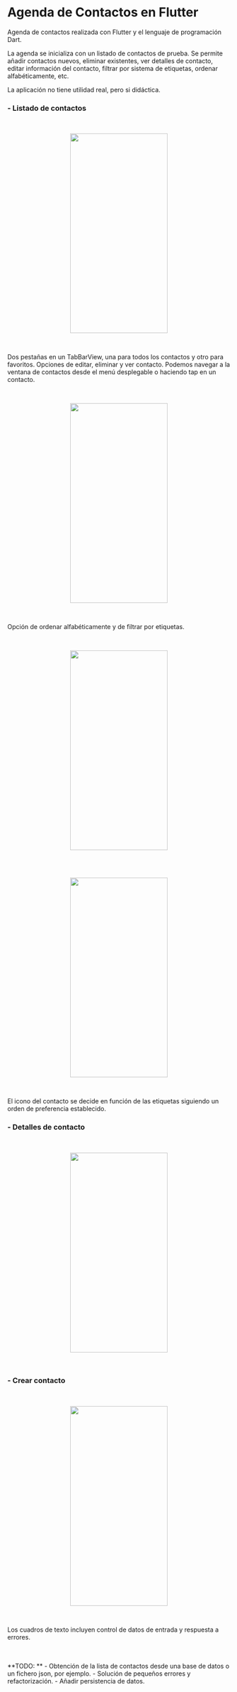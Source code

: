 # Agenda de Contactos en Flutter

Agenda de contactos realizada con Flutter y el lenguaje de programación Dart.

La agenda se inicializa con un listado de contactos de prueba. Se permite añadir contactos nuevos, eliminar existentes, ver detalles de contacto, editar información del contacto, filtrar por sistema de etiquetas, ordenar alfabéticamente, etc.

La aplicación no tiene utilidad real, pero si didáctica.

### - Listado de contactos

<br>
<p align="center">
<img src="https://github.com/CBocka/AgendaContactosFlutter/assets/156449965/2172eadd-c2c8-499d-8bf4-acf0b7b79ce3" height="450" width="220" >
</p>
<br>

Dos pestañas en un TabBarView, una para todos los contactos y otro para favoritos.
Opciones de editar, eliminar y ver contacto. Podemos navegar a la ventana de contactos desde el menú desplegable o haciendo tap en un contacto. 

<br>
<p align="center">
<img src="https://github.com/CBocka/AgendaContactosFlutter/assets/156449965/f908d2ff-8f7a-4ba8-9c00-699de659ff35" height="450" width="220" >
</p>
<br>


Opción de ordenar alfabéticamente y de filtrar por etiquetas.

<br>
<p align="center">
<img src="https://github.com/CBocka/AgendaContactosFlutter/assets/156449965/b983dc83-645c-4930-88bb-291184ae6cb3" height="450" width="220" >
</p>
<br>

<br>
<p align="center">
<img src="https://github.com/CBocka/AgendaContactosFlutter/assets/156449965/3875c299-2193-4512-a006-808c77cb0261" height="450" width="220" >
</p>
<br>

El icono del contacto se decide en función de las etiquetas siguiendo un orden de preferencia establecido.
<br>
### - Detalles de contacto

<br>
<p align="center">
<img src="https://github.com/CBocka/AgendaContactosFlutter/assets/156449965/5014cf4c-3721-4d42-90b0-4e30e9e89ed8" height="450" width="220" >
</p>
<br>


### - Crear contacto

<br>
<p align="center">
<img src="https://github.com/CBocka/AgendaContactosFlutter/assets/156449965/a111bfcb-647c-4515-ab52-c68d2413edcf" height="450" width="220" >
</p>
<br>

Los cuadros de texto incluyen control de datos de entrada y respuesta a errores.

<br>
<br>
**TODO: **
- Obtención de la lista de contactos desde una base de datos o un fichero json, por ejemplo.
- Solución de pequeños errores y refactorización.
- Añadir persistencia de datos.




